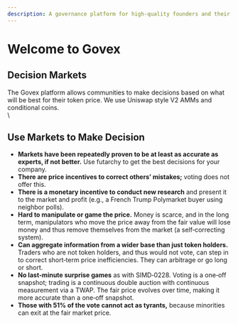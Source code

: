 ```yaml
---
description: A governance platform for high-quality founders and their communities.
---
```


# Welcome to Govex

## Decision Markets

The Govex platform allows communities to make decisions based on what will be best for their token price. We use Uniswap style V2 AMMs and conditional coins.\
\


## Use Markets to Make Decision

* **Markets have been repeatedly proven to be at least as accurate as experts, if not better.** Use futarchy to get the best decisions for your company.
* **There are price incentives to correct others’ mistakes;** voting does not offer this.
* **There is a monetary incentive to conduct new research** and present it to the market and profit (e.g., a French Trump Polymarket buyer using neighbor polls).
* **Hard to manipulate or game the price.** Money is scarce, and in the long term, manipulators who move the price away from the fair value will lose money and thus remove themselves from the market (a self‑correcting system).
* **Can aggregate information from a wider base than just token holders.** Traders who are not token holders, and thus would not vote, can step in to correct short‑term price inefficiencies. They can arbitrage or go long or short.
* **No last‑minute surprise games** as with SIMD‑0228. Voting is a one‑off snapshot; trading is a continuous double auction with continuous measurement via a TWAP. The fair price evolves over time, making it more accurate than a one‑off snapshot.
* **Those with 51% of the vote cannot act as tyrants,** because minorities can exit at the fair market price.

